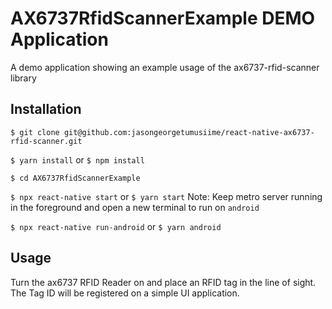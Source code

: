 # AX6737RfidScannerExample DEMO Application

A demo application showing an example usage of the ax6737-rfid-scanner library

## Installation

`$ git clone git@github.com:jasongeorgetumusiime/react-native-ax6737-rfid-scanner.git`

`$ yarn install` or `$ npm install`

`$ cd AX6737RfidScannerExample`

`$ npx react-native start` or `$ yarn start` Note: Keep metro server running in the foreground and open a new terminal to run on `android`

`$ npx react-native run-android` or `$ yarn android`

## Usage

Turn the ax6737 RFID Reader on and place an RFID tag in the line of sight. The Tag ID will be registered on a simple UI application.
